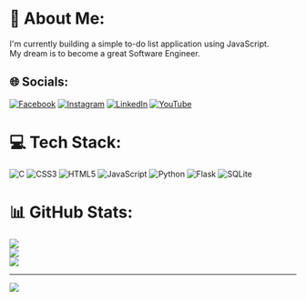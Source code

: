 # 💫 About Me:
I'm currently building a simple to-do list application using JavaScript.<br>My dream is to become a great Software Engineer.


## 🌐 Socials:
[![Facebook](https://img.shields.io/badge/Facebook-%231877F2.svg?logo=Facebook&logoColor=white)](https://facebook.com/abdalla.anas.3) [![Instagram](https://img.shields.io/badge/Instagram-%23E4405F.svg?logo=Instagram&logoColor=white)](https://instagram.com/abdallah.anas_5) [![LinkedIn](https://img.shields.io/badge/LinkedIn-%230077B5.svg?logo=linkedin&logoColor=white)](https://linkedin.com/in/abdallah-anas-b54759200) [![YouTube](https://img.shields.io/badge/YouTube-%23FF0000.svg?logo=YouTube&logoColor=white)](https://youtube.com/@UCVog2dYEQ5KXki81xwyuHCA) 

# 💻 Tech Stack:
![C](https://img.shields.io/badge/c-%2300599C.svg?style=for-the-badge&logo=c&logoColor=white) ![CSS3](https://img.shields.io/badge/css3-%231572B6.svg?style=for-the-badge&logo=css3&logoColor=white) ![HTML5](https://img.shields.io/badge/html5-%23E34F26.svg?style=for-the-badge&logo=html5&logoColor=white) ![JavaScript](https://img.shields.io/badge/javascript-%23323330.svg?style=for-the-badge&logo=javascript&logoColor=%23F7DF1E) ![Python](https://img.shields.io/badge/python-3670A0?style=for-the-badge&logo=python&logoColor=ffdd54) ![Flask](https://img.shields.io/badge/flask-%23000.svg?style=for-the-badge&logo=flask&logoColor=white)  ![SQLite](https://img.shields.io/badge/sqlite-%2307405e.svg?style=for-the-badge&logo=sqlite&logoColor=white)
# 📊 GitHub Stats:
![](https://github-readme-stats.vercel.app/api?username=AbdallahAnass&theme=dark&hide_border=false&include_all_commits=true&count_private=false)<br/>
![](https://github-readme-streak-stats.herokuapp.com/?user=AbdallahAnass&theme=dark&hide_border=false)<br/>
![](https://github-readme-stats.vercel.app/api/top-langs/?username=AbdallahAnass&theme=dark&hide_border=false&include_all_commits=true&count_private=false&layout=compact)

---
[![](https://visitcount.itsvg.in/api?id=AbdallahAnass&icon=0&color=0)](https://visitcount.itsvg.in)

<!-- Proudly created with GPRM ( https://gprm.itsvg.in ) -->
